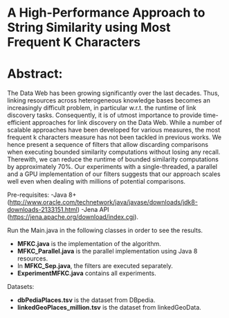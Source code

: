 # A High-Performance Approach to String Similarity using Most Frequent K Characters

# Abstract:
The Data Web has been growing significantly over the last decades. Thus, linking resources across heterogeneous knowledge bases becomes an increasingly difficult problem, in particular w.r.t. the runtime of link discovery tasks. Consequently, it is of utmost importance to provide time-efficient approaches for link discovery on the Data Web. While a number of scalable approaches have been developed for various measures, the most frequent k characters measure has not been tackled in previous works. We hence present a sequence of filters that allow discarding comparisons when executing bounded similarity computations without losing any recall. Therewith, we can reduce the runtime of bounded similarity computations by approximately 70%.  Our experiments with a single-threaded, a parallel and a GPU implementation of our filters suggests that our approach scales well even when dealing with millions of potential comparisons.

Pre-requisites:
-Java 8+ (http://www.oracle.com/technetwork/java/javase/downloads/jdk8-downloads-2133151.html)
-Jena API (https://jena.apache.org/download/index.cgi).

Run the Main.java in the following classes in order to see the results.

* **MFKC.java** is the implementation of the algorithm.
* **MFKC_Parallel.java** is the parallel implementation using Java 8 resources.
* In **MFKC_Sep.java**, the filters are executed separately.
* **ExperimentMFKC.java** contains all experiments.

Datasets:

* **dbPediaPlaces.tsv** is the dataset from DBpedia.
* **linkedGeoPlaces_million.tsv** is the dataset from linkedGeoData.
